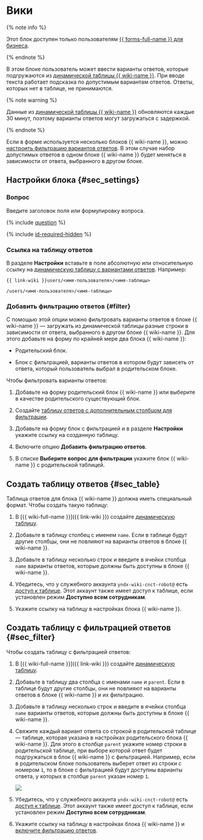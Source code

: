 # Вики


{% note info %}

Этот блок доступен только пользователям [{{ forms-full-name }} для бизнеса](../forms-for-org.md).

{% endnote %}


В этом блоке пользователь может ввести варианты ответов, которые подгружаются из [динамической таблицы {{ wiki-name }}](../../wiki/create-grid.md). При вводе текста работает подсказка по допустимым вариантам ответов. Ответы, которых нет в таблице, не принимаются.

{% note warning %}

 Данные из [динамической таблицы {{ wiki-name }}](../../wiki/create-grid.md) обновляются каждые 30 минут, поэтому варианты ответов могут загружаться с задержкой.

{% endnote %}

Если в форме используется несколько блоков {{ wiki-name }}, можно [настроить фильтрацию вариантов ответов](#filter). В этом случае набор допустимых ответов в одном блоке {{ wiki-name }} будет меняться в зависимости от ответа, выбранного в другом блоке.

## Настройки блока {#sec_settings}

### Вопрос

Введите заголовок поля или формулировку вопроса.

{% include [question](../../_includes/forms/question.md) %}

{% include [id-required-hidden](../../_includes/forms/id-required-hidden.md) %}


### Ссылка на таблицу ответов

В разделе **Настройки** вставьте в поле абсолютную или относительную ссылку на [динамическую таблицу с вариантами ответов](#sec_table). Например: 


`{{ link-wiki }}users/<имя-пользователя>/<имя-таблицы>`


`/users/<имя-пользователя>/<имя-таблицы>`

### Добавить фильтрацию ответов {#filter}

С помощью этой опции можно фильтровать варианты ответов в блоке {{ wiki-name }} — загружать из динамической таблицы разные строки в зависимости от ответа, выбранного в другом блоке {{ wiki-name }}. Для этого добавьте на форму по крайней мере два блока {{ wiki-name }}:
* Родительский блок.

* Блок с фильтрацией, варианты ответов в котором будут зависеть от ответа, который пользователь выбрал в родительском блоке.

Чтобы фильтровать варианты ответов:
1. Добавьте на форму родительский блок {{ wiki-name }} или выберите в качестве родительского существующий блок.

1. Создайте [таблицу ответов с дополнительным столбцом для фильтрации](#sec_filter).

1. Добавьте на форму блок с фильтрацией и в разделе **Настройки** укажите ссылку на созданную таблицу.

1. Включите опцию **Добавить фильтрацию ответов**.

1. В списке **Выберите вопрос для фильтрации** укажите блок {{ wiki-name }} с родительской таблицей. 


## Создать таблицу ответов {#sec_table}

Таблица ответов для блока {{ wiki-name }} должна иметь специальный формат. Чтобы создать такую таблицу:

1. В [{{ wiki-full-name }}]({{ link-wiki }}) создайте [динамическую таблицу](../../wiki/create-grid.md).

1. Добавьте в таблицу столбец с именем `name`.
   Если в таблице будут другие столбцы, они не повлияют на варианты ответов в блоке {{ wiki-name }}.

1. Добавьте в таблицу несколько строк и введите в ячейки столбца `name` варианты ответов, которые должны быть доступны в блоке {{ wiki-name }}.


1. Убедитесь, что у служебного аккаунта `yndx-wiki-cnct-robot@` есть [доступ к таблице](../../wiki/page-management/access-setup.md). Этот аккаунт также имеет доступ к таблице, если установлен режим **Доступно всем сотрудникам**. 


1. Укажите ссылку на таблицу в настройках блока {{ wiki-name }}.

## Создать таблицу с фильтрацией ответов {#sec_filter}

Чтобы создать таблицу с фильтрацией ответов:

1. В [{{ wiki-full-name }}]({{ link-wiki }}) создайте [динамическую таблицу](../../wiki/create-grid.md).

1. Добавьте в таблицу два столбца с именами `name` и `parent`.
   Если в таблице будут другие столбцы, они не повлияют на варианты ответов в блоке {{ wiki-name }} и их фильтрацию.

1. Добавьте в таблицу несколько строк и введите в ячейки столбца `name` варианты ответов, которые должны быть доступны в блоке {{ wiki-name }}.

1. Свяжите каждый вариант ответа со строкой в родительской таблице — таблице, которая указана в настройках родительского блока {{ wiki-name }}. Для этого в столбце `parent` укажите номер строки в родительской таблице, при выборе которой ответ будет подгружаться в блок {{ wiki-name }} с фильтрацией.
   Например, если в родительском блоке пользователь выберет ответ из строки с номером `1`, то в блоке с фильтрацией будут доступны варианты ответа, у которых в столбце `parent` указан номер `1`.

   ![](../../_assets/forms/table_filter_parent.png)


1. Убедитесь, что у служебного аккаунта `yndx-wiki-cnct-robot@` есть [доступ к таблице](../../wiki/page-management/access-setup.md). Этот аккаунт также имеет доступ к таблице, если установлен режим **Доступно всем сотрудникам**. 


1. Укажите ссылку на таблицу в настройках блока {{ wiki-name }} и [включите фильтрацию ответов](#dlentry_filter).